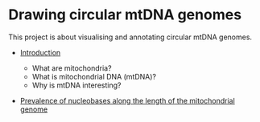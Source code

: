 # Drawing circular mtDNA genomes

This project is about visualising and annotating circular mtDNA genomes.

+ [Introduction](posts/about_mtDNA.md)
	+ What are mitochondria?
	+ What is mitochondrial DNA (mtDNA)?
	+ Why is mtDNA interesting?

 + [Prevalence of nucleobases along the length of the mitochondrial genome](posts/mitochondrial_genome_plots.md)
